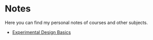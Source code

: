 # Notes

Here you can find my personal notes of courses and other subjects.

 - <a class="notes-item" href="javascript:;" data-file="content/notes/02-experiment-design-basics.md">Experimental Design Basics</a>
